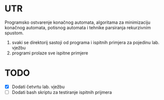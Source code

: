 # UTR
Programsko ostvarenje konačnog automata, algoritama za minimizaciju konačnog automata, potisnog automata i tehnike parsiranja rekurzivnim spustom.

1. svaki se direktorij sastoji od programa i ispitnih primjera za pojedinu lab. vježbu
2. programi prolaze sve ispitne primjere

# TODO
- [x] Dodati četvrtu lab. vježbu
- [ ] Dodati bash skriptu za testiranje ispitnih prijmera